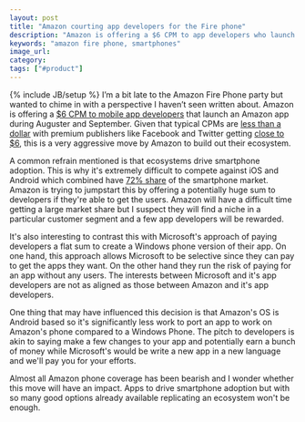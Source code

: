 ```yaml
---
layout: post
title: "Amazon courting app developers for the Fire phone"
description: "Amazon is offering a $6 CPM to app developers who launch an app on the Fire phone. An aggressive move to build out their ecosystem."
keywords: "amazon fire phone, smartphones"
image_url:
category:
tags: ["#product"]
---
```

{% include JB/setup %}
I’m a bit late to the Amazon Fire Phone party but wanted to chime in with a perspective I haven’t seen written about. Amazon is offering a <a href="https://developer.amazon.com/public/community/post/TxA5PWCC1V2HCT/Limited-Time-Offer-Earn-a-Guaranteed-6-CPM-on-Interstitial-Ads-from-the-Amazon-M" target="_blank">$6 CPM to mobile app developers</a> that launch an Amazon app during Auguster and September. Given that typical CPMs are <a href="http://www.slideshare.net/augustinefou/digital-advertising-benchmarks-2014-by-augustine-fou" target="_blank">less than a dollar</a> with premium publishers like Facebook and Twitter getting <a href="http://www.nanigans.com/2014/02/05/q4-facebook-global-advertising-trends-biggest-quarter-ever-for-paid-facebook-advertising-in-q4-2013/" target="_blank">close to $6</a>, this is a very aggressive move by Amazon to build out their ecosystem.

A common refrain mentioned is that ecosystems drive smartphone adoption. This is why it's extremely difficult to compete against iOS and Android which combined have <a href="http://www.businessinsider.com/android-v-apple-ios-market-share-revenue-income-2014-6" target="_blank">72% share</a> of the smartphone market. Amazon is trying to jumpstart this by offering a potentially huge sum to developers if they're able to get the users. Amazon will have a difficult time getting a large market share but I suspect they will find a niche in a particular customer segment and a few app developers will be rewarded.

It's also interesting to contrast this with Microsoft's approach of paying developers a flat sum to create a Windows phone version of their app. On one hand, this approach allows Microsoft to be selective since they can pay to get the apps they want. On the other hand they run the risk of paying for an app without any users. The interests between Microsoft and it's app developers are not as aligned as those between Amazon and it's app developers.

One thing that may have influenced this decision is that Amazon's OS is Android based so it's significantly less work to port an app to work on Amazon's phone compared to a Windows Phone. The pitch to developers is akin to saying make a few changes to your app and potentially earn a bunch of money while Microsoft's would be write a new app in a new language and we'll pay you for your efforts.

Almost all Amazon phone coverage has been bearish and I wonder whether this move will have an impact. Apps to drive smartphone adoption but with so many good options already available replicating an ecosystem won't be enough.